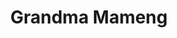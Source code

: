 --- 
title: "Grandma Mameng"
publishdate: "2019-9-11T16:48:46+02:00"
src: "https://365manga.net/manga/grandma-mameng"
image: "https://data.365manga.net/images/thumbnails/1923-grandma-mameng.jpg"
description: "A battle between a helpless-looking (but badass) grandma and two millenials."
---